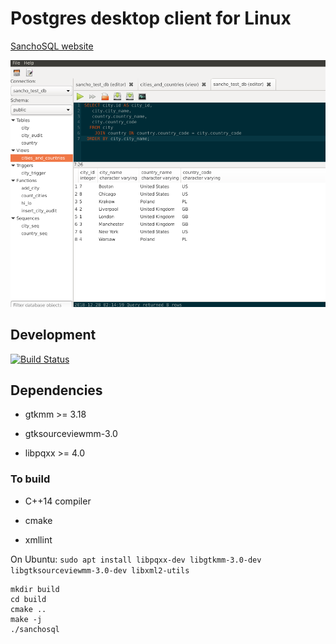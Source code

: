 # Postgres desktop client for Linux

[SanchoSQL website](https://sanchosql.com)

![SanchoSQL code editor](./sanchosql_editor_1.png)

## Development

[![Build Status](https://travis-ci.org/lchsk/sanchosql.svg?branch=master)](https://travis-ci.org/lchsk/sanchosql)

## Dependencies

- gtkmm >= 3.18

- gtksourceviewmm-3.0

- libpqxx >= 4.0

### To build

- C++14 compiler

- cmake

- xmllint

On Ubuntu: `sudo apt install libpqxx-dev libgtkmm-3.0-dev libgtksourceviewmm-3.0-dev libxml2-utils`

```
mkdir build
cd build
cmake ..
make -j
./sanchosql
```


